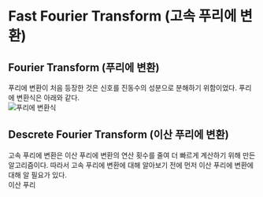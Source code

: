 Fast Fourier Transform (고속 푸리에 변환)
============
## Fourier Transform (푸리에 변환)
푸리에 변환이 처음 등장한 것은 신호를 진동수의 성분으로 분해하기 위함이었다. 푸리에 변환식은 아래와 같다.\
![푸리에 변환식]("C:\Users\user\Desktop\푸리에변환식.JPG")

## Descrete Fourier Transform (이산 푸리에 변환)
고속 푸리에 변환은 이산 푸리에 변환의 연산 횟수를 줄여 더 빠르게 계산하기 위해 만든 알고리즘이다. 따라서 고속 푸리에 변환에 대해 알아보기 전에 먼저 이산 푸리에 변환에 대해 알 필요가 있다.\
이산 푸리
